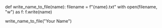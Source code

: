 def write_name_to_file(name):
    filename = f"{name}.txt"
    with open(filename, "w") as f:
        f.write(name)

write_name_to_file("Your Name")

